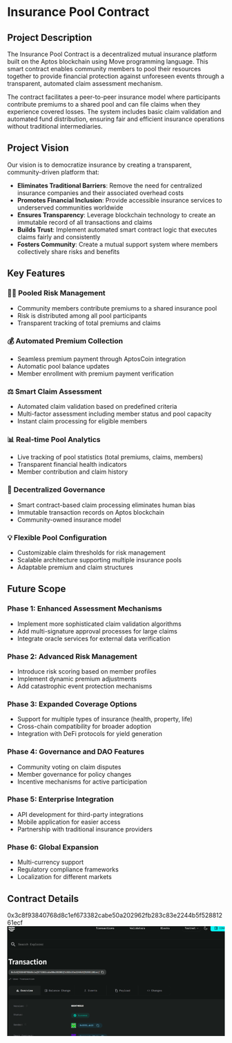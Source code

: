  # Insurance Pool Contract

## Project Description

The Insurance Pool Contract is a decentralized mutual insurance platform built on the Aptos blockchain using Move programming language. This smart contract enables community members to pool their resources together to provide financial protection against unforeseen events through a transparent, automated claim assessment mechanism.

The contract facilitates a peer-to-peer insurance model where participants contribute premiums to a shared pool and can file claims when they experience covered losses. The system includes basic claim validation and automated fund distribution, ensuring fair and efficient insurance operations without traditional intermediaries.

## Project Vision

Our vision is to democratize insurance by creating a transparent, community-driven platform that:

- **Eliminates Traditional Barriers**: Remove the need for centralized insurance companies and their associated overhead costs
- **Promotes Financial Inclusion**: Provide accessible insurance services to underserved communities worldwide
- **Ensures Transparency**: Leverage blockchain technology to create an immutable record of all transactions and claims
- **Builds Trust**: Implement automated smart contract logic that executes claims fairly and consistently
- **Fosters Community**: Create a mutual support system where members collectively share risks and benefits

## Key Features

### 🏊‍♂️ **Pooled Risk Management**
- Community members contribute premiums to a shared insurance pool
- Risk is distributed among all pool participants
- Transparent tracking of total premiums and claims

### 💰 **Automated Premium Collection**
- Seamless premium payment through AptosCoin integration
- Automatic pool balance updates
- Member enrollment with premium payment verification

### ⚖️ **Smart Claim Assessment**
- Automated claim validation based on predefined criteria
- Multi-factor assessment including member status and pool capacity
- Instant claim processing for eligible members

### 📊 **Real-time Pool Analytics**
- Live tracking of pool statistics (total premiums, claims, members)
- Transparent financial health indicators
- Member contribution and claim history

### 🔐 **Decentralized Governance**
- Smart contract-based claim processing eliminates human bias
- Immutable transaction records on Aptos blockchain
- Community-owned insurance model

### 💡 **Flexible Pool Configuration**
- Customizable claim thresholds for risk management
- Scalable architecture supporting multiple insurance pools
- Adaptable premium and claim structures

## Future Scope

### Phase 1: Enhanced Assessment Mechanisms
- Implement more sophisticated claim validation algorithms
- Add multi-signature approval processes for large claims
- Integrate oracle services for external data verification

### Phase 2: Advanced Risk Management
- Introduce risk scoring based on member profiles
- Implement dynamic premium adjustments
- Add catastrophic event protection mechanisms

### Phase 3: Expanded Coverage Options
- Support for multiple types of insurance (health, property, life)
- Cross-chain compatibility for broader adoption
- Integration with DeFi protocols for yield generation

### Phase 4: Governance and DAO Features
- Community voting on claim disputes
- Member governance for policy changes
- Incentive mechanisms for active participation

### Phase 5: Enterprise Integration
- API development for third-party integrations
- Mobile application for easier access
- Partnership with traditional insurance providers

### Phase 6: Global Expansion
- Multi-currency support
- Regulatory compliance frameworks
- Localization for different markets

## Contract Details
0x3c8f93840768d8c1ef673382cabe50a202962fb283c83e2244b5f52881261ecf
![alt text](image.png)